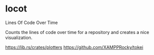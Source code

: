 # locot
Lines Of Code Over Time

Counts the lines of code over time for a repository and creates a nice visualization.

https://lib.rs/crates/plotters
https://github.com/XAMPPRocky/tokei
